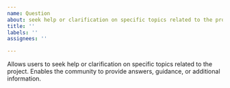 ```yaml
---
name: Question
about: seek help or clarification on specific topics related to the project.
title: ''
labels: ''
assignees: ''

---
```


Allows users to seek help or clarification on specific topics related to the project. Enables the community to provide answers, guidance, or additional information.
